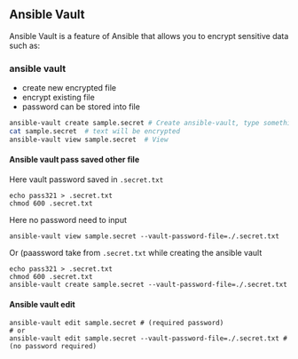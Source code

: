 ## Ansible Vault

Ansible Vault is a feature of Ansible that allows you to encrypt sensitive data such as:

### ansible vault
- create new encrypted file
- encrypt existing file
- password can be stored into file

```bash
ansible-vault create sample.secret # Create ansible-vault, type something
cat sample.secret  # text will be encrypted 
ansible-vault view sample.secret  # View
```

#### Ansible vault pass saved other file 

Here vault password saved in `.secret.txt` 
```
echo pass321 > .secret.txt
chmod 600 .secret.txt
```
Here no password need to input
```
ansible-vault view sample.secret --vault-password-file=./.secret.txt
```

Or (paassword take from `.secret.txt` while creating the ansible vault
```
echo pass321 > .secret.txt
chmod 600 .secret.txt
ansible-vault create sample.secret --vault-password-file=./.secret.txt
```

#### Ansible vault edit

```
ansible-vault edit sample.secret # (required password)
# or
ansible-vault edit sample.secret --vault-password-file=./.secret.txt #(no password required)
```
